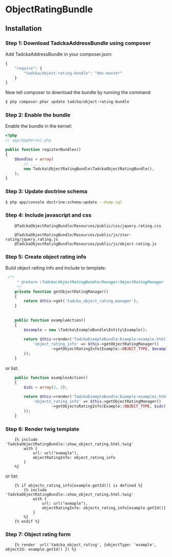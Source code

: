 ObjectRatingBundle
==================

## Installation

### Step 1: Download TadckaAddressBundle using composer

Add TadckaAddressBundle in your composer.json:

```js
{
    "require": {
        "tadcka/object-rating-bundle": "dev-master"
    }
}
```

Now tell composer to download the bundle by running the command:

``` bash
$ php composer.phar update tadcka/object-rating-bundle
```

### Step 2: Enable the bundle

Enable the bundle in the kernel:

``` php
<?php
// app/AppKernel.php

public function registerBundles()
{
    $bundles = array(
        // ...
        new Tadcka\ObjectRatingBundle\TadckaObjectRatingBundle(),
    );
}
```

### Step 3: Update doctrine schema

``` bash
$ php app/console doctrine:schema:update --dump-sql
```

### Step 4: Include javascript and css

```twig
    @TadckaObjectRatingBundle/Resources/public/css/jquery.rating.css

    @TadckaObjectRatingBundle/Resources/public/js/star-rating/jquery.rating.js
    @TadckaObjectRatingBundle/Resources/public/js/object-rating.js
```

### Step 5: Create object rating info

Build object raiting info and include to template:


``` php
 /**
     * @return \Tadcka\ObjectRatingBundle\Manager\ObjectRatingManager
     */
    private function getObjectRatingManager()
    {
        return $this->get('tadcka_object_rating.manager');
    }
    
    
    public function exampleAction()
    {
        $example = new \Tadcka\ExampleBundle\Entity\Example();
        
        return $this->render('TadckaExampleBundle:Example:example.html.twig', array(
            'object_rating_info' => $this->getObjectRatingManager()
                    ->getObjectRatingInfo(Example::OBJECT_TYPE, $example->getId()),
        ));
    }
```

or list:

``` php
    public function examplesAction()
    {
        $ids = array(1, 2);
        
        return $this->render('TadckaExampleBundle:Example:examples.html.twig', array(
            'objects_rating_info' => $this->getObjectRatingManager()
                    ->getObjectsRatingInfo(Example::OBJECT_TYPE, $ids);,
        ));
    }
```

### Step 6: Render twig template

```twig
    {% include 'TadckaObjectRatingBundle::show_object_rating.html.twig'
        with {
            url: url("exmaple"),
            objectRatingInfo: object_rating_info
        }
    %}
```

or list:

```twig
    {% if objects_rating_info[example.getId()] is defined %}
        {% include 'TadckaObjectRatingBundle::show_object_rating.html.twig'
            with {
                url: url("exmaple"),
                objectRatingInfo: objects_rating_info[example.getId()]
            }
        %}
    {% endif %}
```

### Step 7: Object rating form

```twig
    {% render  url('tadcka_object_rating', {objectType: 'example', objectId: example.getId() }) %}
```



